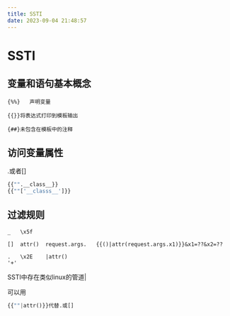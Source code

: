 ```yaml
---
title: SSTI
date: 2023-09-04 21:48:57
---
```

# SSTI

## 变量和语句基本概念

`{%%}	声明变量`

`{{}}将表达式打印到模板输出`

`{##}未包含在模板中的注释`

## 访问变量属性

.或者[]

```python
{{"".__class__}}
{{""['__classs__']}}
```

## 过滤规则

```shell
_	\x5f

[]	attr()	request.args.	{{()|attr(request.args.x1)}}&x1=??&x2=??

.	\x2E	|attr()
'+'
```

SSTI中存在类似linux的管道|

可以用

```python
{{""|attr()}}代替.或[]
```







